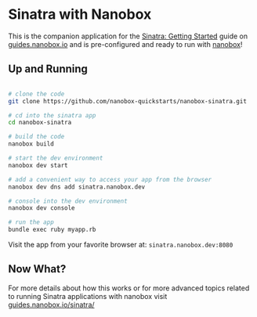 # Sinatra with Nanobox
This is the companion application for the [Sinatra: Getting Started](https://guides.nanobox.io/sinatra/) guide on [guides.nanobox.io](https://guides.nanobox.io) and is pre-configured and ready to run with [nanobox](https://desktop.nanobox.io/)!

## Up and Running

``` bash

# clone the code
git clone https://github.com/nanobox-quickstarts/nanobox-sinatra.git

# cd into the sinatra app
cd nanobox-sinatra

# build the code
nanobox build

# start the dev environment
nanobox dev start

# add a convenient way to access your app from the browser
nanobox dev dns add sinatra.nanobox.dev

# console into the dev environment
nanobox dev console

# run the app
bundle exec ruby myapp.rb
```

Visit the app from your favorite browser at: `sinatra.nanobox.dev:8080`

## Now What?
For more details about how this works or for more advanced topics related to running Sinatra applications with nanobox visit [guides.nanobox.io/sinatra/](https://guides.nanobox.io/sinatra/)
